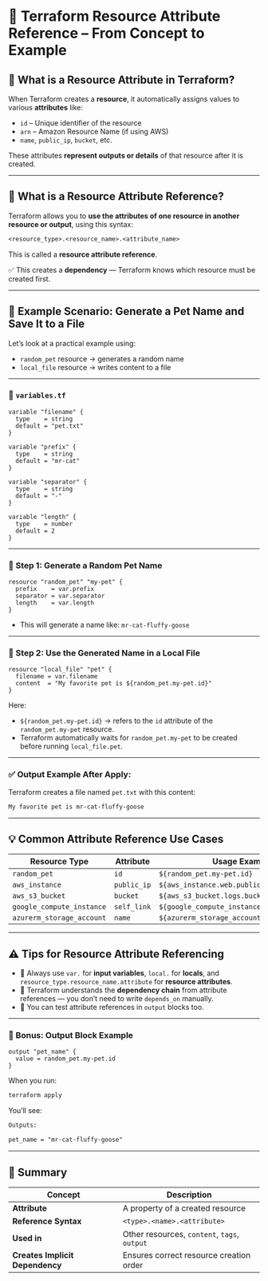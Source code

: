 # 📎 Terraform Resource Attribute Reference – From Concept to Example

## 🧠 What is a Resource Attribute in Terraform?

When Terraform creates a **resource**, it automatically assigns values to various **attributes** like:

- `id` – Unique identifier of the resource
- `arn` – Amazon Resource Name (if using AWS)
- `name`, `public_ip`, `bucket`, etc.

These attributes **represent outputs or details** of that resource after it is created.

---

## 🎯 What is a Resource Attribute Reference?

Terraform allows you to **use the attributes of one resource in another resource or output**, using this syntax:

```txt
<resource_type>.<resource_name>.<attribute_name>
```

This is called a **resource attribute reference**.

✅ This creates a **dependency** — Terraform knows which resource must be created first.

---

## 🧪 Example Scenario: Generate a Pet Name and Save It to a File

Let’s look at a practical example using:

- `random_pet` resource → generates a random name
- `local_file` resource → writes content to a file

---

### 📁 `variables.tf`

```hcl
variable "filename" {
  type    = string
  default = "pet.txt"
}

variable "prefix" {
  type    = string
  default = "mr-cat"
}

variable "separator" {
  type    = string
  default = "-"
}

variable "length" {
  type    = number
  default = 2
}
```

---

### 🧱 Step 1: Generate a Random Pet Name

```hcl
resource "random_pet" "my-pet" {
  prefix    = var.prefix
  separator = var.separator
  length    = var.length
}
```

- This will generate a name like: `mr-cat-fluffy-goose`

---

### 🧱 Step 2: Use the Generated Name in a Local File

```hcl
resource "local_file" "pet" {
  filename = var.filename
  content  = "My favorite pet is ${random_pet.my-pet.id}"
}
```

Here:

- `${random_pet.my-pet.id}` → refers to the `id` attribute of the `random_pet.my-pet` resource.
- Terraform automatically waits for `random_pet.my-pet` to be created before running `local_file.pet`.

---

### ✅ Output Example After Apply:

Terraform creates a file named `pet.txt` with this content:

```txt
My favorite pet is mr-cat-fluffy-goose
```

---

## 💡 Common Attribute Reference Use Cases

| Resource Type             | Attribute   | Usage Example                               |
| ------------------------- | ----------- | ------------------------------------------- |
| `random_pet`              | `id`        | `${random_pet.my-pet.id}`                   |
| `aws_instance`            | `public_ip` | `${aws_instance.web.public_ip}`             |
| `aws_s3_bucket`           | `bucket`    | `${aws_s3_bucket.logs.bucket}`              |
| `google_compute_instance` | `self_link` | `${google_compute_instance.vm.self_link}`   |
| `azurerm_storage_account` | `name`      | `${azurerm_storage_account.mystorage.name}` |

---

## ⚠️ Tips for Resource Attribute Referencing

- 🔁 Always use `var.` for **input variables**, `local.` for **locals**, and `resource_type.resource_name.attribute` for **resource attributes**.
- 🧠 Terraform understands the **dependency chain** from attribute references — you don’t need to write `depends_on` manually.
- 🧪 You can test attribute references in `output` blocks too.

---

### 🧾 Bonus: Output Block Example

```hcl
output "pet_name" {
  value = random_pet.my-pet.id
}
```

When you run:

```bash
terraform apply
```

You’ll see:

```txt
Outputs:

pet_name = "mr-cat-fluffy-goose"
```

---

## 🧠 Summary

| Concept                         | Description                                  |
| ------------------------------- | -------------------------------------------- |
| **Attribute**                   | A property of a created resource             |
| **Reference Syntax**            | `<type>.<name>.<attribute>`                  |
| **Used in**                     | Other resources, `content`, `tags`, `output` |
| **Creates Implicit Dependency** | Ensures correct resource creation order      |
